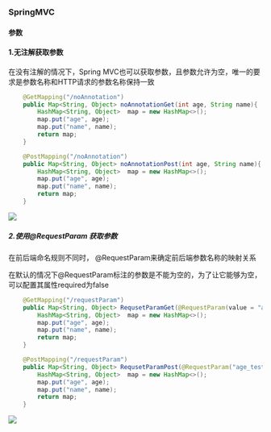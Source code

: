 ### SpringMVC

#### 参数

#### 1.无注解获取参数

在没有注解的情况下，Spring MVC也可以获取参数，且参数允许为空，唯一的要求是参数名称和HTTP请求的参数名称保持一致

```java
    @GetMapping("/noAnnotation")
    public Map<String, Object> noAnnotationGet(int age, String name){
        HashMap<String, Object>  map = new HashMap<>();
        map.put("age", age);
        map.put("name", name);
        return map;
    }

    @PostMapping("/noAnnotation")
    public Map<String, Object> noAnnotationPost(int age, String name){
        HashMap<String, Object>  map = new HashMap<>();
        map.put("age", age);
        map.put("name", name);
        return map;
    }
```

![](E:\CodeData\Img\请求1.PNG)



##### 2.使用@RequestParam 获取参数

在前后端命名规则不同时， @RequestParam来确定前后端参数名称的映射关系

在默认的情况下@RequestParam标注的参数是不能为空的，为了让它能够为空，可以配置其属性required为false

```java
    @GetMapping("/requestParam")
    public Map<String, Object> RequsetParamGet(@RequestParam(value = "age_test", required = false) Integer age, @RequestParam("name_test") String name){
        HashMap<String, Object>  map = new HashMap<>();
        map.put("age", age);
        map.put("name", name);
        return map;
    }

    @PostMapping("/requestParam")
    public Map<String, Object> RequsetParamPost(@RequestParam("age_test") Integer age, @RequestParam("name_test") String name){
        HashMap<String, Object>  map = new HashMap<>();
        map.put("age", age);
        map.put("name", name);
        return map;
    }
```

![](E:\CodeData\Img\请求2.PNG)